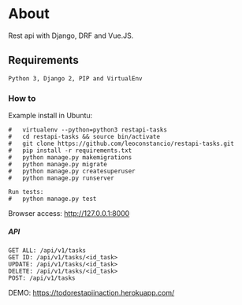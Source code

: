 # About
Rest api with Django, DRF and Vue.JS.

## Requirements

```
Python 3, Django 2, PIP and VirtualEnv
```

### How to

Example install in Ubuntu:

```
#	virtualenv --python=python3 restapi-tasks
#	cd restapi-tasks && source bin/activate
#	git clone https://github.com/leoconstancio/restapi-tasks.git
#	pip install -r requirements.txt
#	python manage.py makemigrations
#	python manage.py migrate
#	python manage.py createsuperuser
#	python manage.py runserver

Run tests:
#	python manage.py test
```

Browser access: http://127.0.0.1:8000

##### API
```
GET ALL: /api/v1/tasks
GET ID: /api/v1/tasks/<id_task>
UPDATE: /api/v1/tasks/<id_task>
DELETE: /api/v1/tasks/<id_task>
POST: /api/v1/tasks
```

DEMO: https://todorestapiinaction.herokuapp.com/
